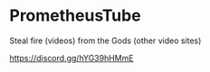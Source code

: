 # PrometheusTube
Steal fire (videos) from the Gods (other video sites)

https://discord.gg/hYG39hHMmE
